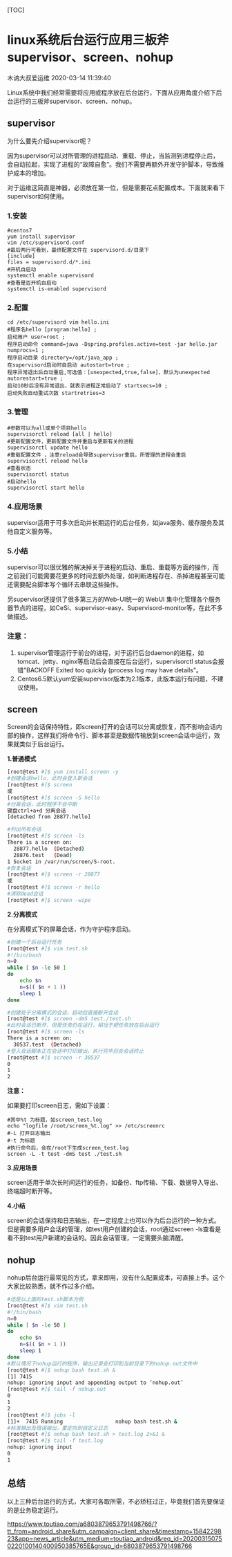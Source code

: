 [TOC]



# linux系统后台运行应用三板斧supervisor、screen、nohup

木讷大叔爱运维 2020-03-14 11:39:40

  

Linux系统中我们经常需要将应用或程序放在后台运行，下面从应用角度介绍下后台运行的三板斧supervisor、screen、nohup。

## supervisor

为什么要先介绍supervisor呢？

因为supervisor可以对所管理的进程启动、重载、停止，当监测到进程停止后，会自动拉起，实现了进程的“故障自愈”。我们不需要再额外开发守护脚本，导致维护成本的增加。

对于运维这简直是神器，必须放在第一位，但是需要花点配置成本。下面就来看下supervisor如何使用。

### **1.安装**

```
#centos7
yum install supervisor
vim /etc/supervisord.conf
#最后两行可看到，最终配置文件在 supervisord.d/目录下
[include]
files = supervisord.d/*.ini
#开机自启动
systemctl enable supervisord
#查看是否开机自启动
systemctl is-enabled supervisord
```

### **2.配置**

```
cd /etc/supervisord vim hello.ini 
#程序名hello [program:hello] ;
启动用户 user=root ;
程序启动命令 command=java -Dspring.profiles.active=test -jar hello.jar numprocs=1 ;
程序启动目录 directory=/opt/java_app ;
在supervisord启动时自启动 autostart=true ;
程序异常退出后自动重启,可选值：[unexpected,true,false]，默认为unexpected autorestart=true ;
启动10秒后没有异常退出，就表示进程正常启动了 startsecs=10 ;
启动失败自动重试次数 startretries=3
```

### **3.管理**

```
#参数可以为all或单个项目hello
supervisorctl reload [all | hello]
#更新配置文件，更新配置文件并重启与更新有关的进程
supervisorctl update hello
#重载配置文件 ，注意reload会导致supervisor重启，所管理的进程会重启
supervisorctl reload hello
#查看状态
supervisorctl status
#启动hello
supervisorctl start hello
```

### **4.应用场景**

supervisor适用于可多次启动并长期运行的后台任务，如java服务、缓存服务及其他自定义服务等。

### **5.小结**

supervisor可以很优雅的解决掉关于进程的启动、重启、重载等方面的操作，而之前我们可能需要花更多的时间去额外处理，如判断进程存在、杀掉进程甚至可能还需要配合脚本写个循环去串联这些操作。

另supervisor还提供了很多第三方的Web-UI统一的 WebUI 集中化管理各个服务器节点的进程，如CeSi、supervisor-easy、Supervisord-monitor等，在此不多做描述。

### **注意：**

1. supervisor管理运行于前台的进程，对于运行后台daemon的进程，如tomcat、jetty、nginx等启动后会直接在后台运行，supervisorctl status会报错"BACKOFF Exited too quickly (process log may have details"。
2. Centos6.5默认yum安装supervisor版本为2.1版本，此版本运行有问题，不建议使用。

##  screen

Screen的会话保持特性，即screen打开的会话可以分离或恢复，而不影响会话内部的操作，这样我们将命令行、脚本甚至是数据传输放到screen会话中运行，效果就类似于后台运行。

**1.普通模式**

```sh
[root@test #]$ yum install screen -y
#创建会话hello，此时会登入新会话
[root@test #]$ screen
或
[root@test #]$ screen -S hello
#分离会话，此时程序不会中断
键盘ctrl+a+d 分离会话
[detached from 28877.hello]

#列出所有会话
[root@test #]$ screen -ls
There is a screen on:
  28877.hello  (Detached)
  28876.test   (Dead)
1 Socket in /var/run/screen/S-root.
#恢复会话
[root@test #]$ screen -r 28877
或
[root@test #]$ screen -r hello
#清除dead会话
[root@test #]$ screen -wipe
```

**2.分离模式**

在分离模式下的屏幕会话，作为守护程序启动。

```sh
#创建一个后台运行任务
[root@test #]$ vim test.sh
#!/bin/bash
n=0
while [ $n -le 50 ]
do 
    echo $n
    n=$(( $n + 1 ))
    sleep 1
done

#创建处于分离模式的会话，启动后直接断开会话
[root@test #]$ screen -dmS test./test.sh
#此时会话已断开，但是任务仍在运行，相当于把任务放在后台运行
[root@test #]$ screen -ls
There is a screen on:
  30537.test  (Detached)
#登入会话脚本正在会话中打印输出，执行完毕后会会话终止
[root@test #]$ screen -r 30537
0
1
2
```

**注意：**

如果要打印screen日志，需如下设置：

```
#其中%t 为标题，如screen_test.log
echo "logfile /root/screen_%t.log" >> /etc/screenrc
#-L 打开日志输出
#-t 为标题
#执行命令后，会在/root下生成screen_test.log
screen -L -t test -dmS test ./test.sh
```

**3.应用场景**

screen适用于单次长时间运行的任务，如备份、ftp传输、下载、数据导入导出、终端超时断开等。

**4.小结**

screen的会话保持和日志输出，在一定程度上也可以作为后台运行的一种方式。但是需要多用户会话的管理，如test用户创建的会话，root通过screen -ls查看是看不到test用户新建的会话的。因此会话管理，一定需要头脑清醒。

 

## nohup

nohup后台运行最常见的方式，拿来即用，没有什么配置成本，可直接上手。这个大家比较熟悉，就不作过多介绍。

```sh
#还是以上面的test.sh脚本为例
[root@test #]$ vim test.sh
#!/bin/bash
n=0
while [ $n -le 50 ]
do 
    echo $n
    n=$(( $n + 1 ))
    sleep 1
done
#默认情况下nohup运行的程序，输出记录会打印到当前目录下的nohup.out文件中
[root@test #]$ nohup bash test.sh &
[1] 7415
nohup: ignoring input and appending output to ‘nohup.out’
[root@test #]$ tail -f nohup.out
0
1
2
[root@test #]$ jobs -l
[1]+  7415 Running                 nohup bash test.sh &
#标准输出及错误输出，重定向到自定义日志
[root@test #]$ nohup bash test.sh > test.log 2>&1 &
[root@test #]$ tail -f test.log
nohup: ignoring input
0
1
```

## 总结

以上三种后台运行的方式，大家可各取所需，不必矫枉过正，毕竟我们首先要保证的是业务稳定运行。





https://www.toutiao.com/a6803879653791498766/?tt_from=android_share&utm_campaign=client_share&timestamp=1584229823&app=news_article&utm_medium=toutiao_android&req_id=202003150750220100140400950385765E&group_id=6803879653791498766